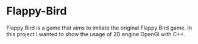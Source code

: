 # Flappy-Bird
Flappy Bird is a game that aims to imitate the original Flappy Bird game. In this project I wanted to show the usage of 2D engine OpenGl with C++.
